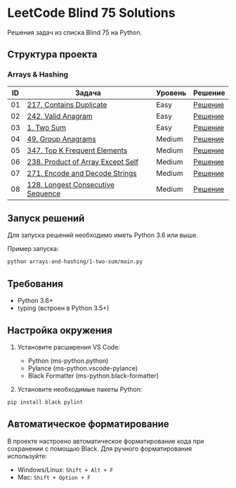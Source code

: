 # LeetCode Blind 75 Solutions

Решения задач из списка Blind 75 на Python.

## Структура проекта

### Arrays & Hashing
| ID | Задача | Уровень | Решение |
|----|--------|---------|---------|
| 01 | [217. Contains Duplicate](https://leetcode.com/problems/contains-duplicate/) | Easy | [Решение](arrays-and-hashing/217-contains-duplicate/main.py) |
| 02 | [242. Valid Anagram](https://leetcode.com/problems/valid-anagram/) | Easy | [Решение](arrays-and-hashing/242-valid-anagram/main.py) |
| 03 | [1. Two Sum](https://leetcode.com/problems/two-sum/) | Easy | [Решение](arrays-and-hashing/1-two-sum/main.py) |
| 04 | [49. Group Anagrams](https://leetcode.com/problems/group-anagrams/) | Medium | [Решение](arrays-and-hashing/49-group-anagrams/main.py) |
| 05 | [347. Top K Frequent Elements](https://leetcode.com/problems/top-k-frequent-elements/) | Medium | [Решение](arrays-and-hashing/347-top-k-frequent-elements/main.py) |
| 06 | [238. Product of Array Except Self](https://leetcode.com/problems/product-of-array-except-self/) | Medium | [Решение](arrays-and-hashing/238-product-of-array-except-self/main.py) |
| 07 | [271. Encode and Decode Strings](https://www.lintcode.com/problem/659/) | Medium | [Решение](arrays-and-hashing/659-encode-decode-strings/main.py) |
| 08 | [128. Longest Consecutive Sequence](https://leetcode.com/problems/longest-consecutive-sequence/) | Medium | [Решение](arrays-and-hashing/128-longest-consecutive-sequence/main.py) |

## Запуск решений

Для запуска решений необходимо иметь Python 3.6 или выше.

Пример запуска:
```bash
python arrays-and-hashing/1-two-sum/main.py
```

## Требования

- Python 3.6+
- typing (встроен в Python 3.5+)

## Настройка окружения

1. Установите расширения VS Code:
   - Python (ms-python.python)
   - Pylance (ms-python.vscode-pylance)
   - Black Formatter (ms-python.black-formatter)

2. Установите необходимые пакеты Python:
```bash
pip install black pylint
```

## Автоматическое форматирование

В проекте настроено автоматическое форматирование кода при сохранении с помощью Black.
Для ручного форматирования используйте:
- Windows/Linux: `Shift + Alt + F`
- Mac: `Shift + Option + F`